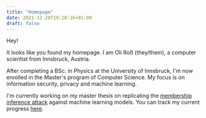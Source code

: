 ```yaml
---
title: "Homepage"
date: 2021-12-28T19:28:16+01:00
draft: false
---
```


Hey! 

It looks like you found my homepage.
I am Oli Roß (they/them), a computer scientist from Innsbruck, Austria.

After completing a BSc. in Physics at the University of Innsbruck, I'm now enrolled in the Master's program of Computer Science. 
My focus is on information security, privacy and machine learning. 

I'm currently working on my master thesis on replicating the [membership inference attack](https://arxiv.org/abs/1610.05820) against machine learning models.
You can track my current progress [here](https://github.com/Oli-Ross/replicating_mia).
